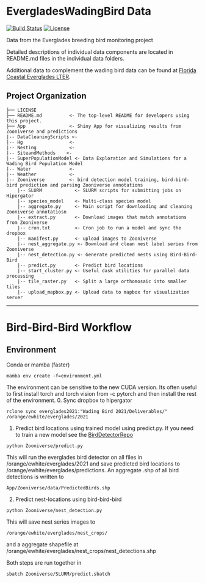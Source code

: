 # EvergladesWadingBird Data
<!-- badges: start -->
[![Build Status](https://github.com/weecology/EvergladesWadingBird/workflows/CI/badge.svg)](https://github.com/weecology/EvergladesWadingBird/actions)
[![License](http://i.creativecommons.org/p/zero/1.0/88x31.png)](https://raw.githubusercontent.com/weecology/PortalData/main/LICENSE)
<!-- badges: end -->

Data from the Everglades breeding bird monitoring project

Detailed descriptions of individual data components are located in README.md files in the individual data folders.

Additional data to complement the wading bird data can be found at [Florida Coastal Everglades LTER](http://fcelter.fiu.edu/).


Project Organization
------------

    ├── LICENSE
    ├── README.md          <- The top-level README for developers using this project.
    ├── App                <- Shiny App for visualizing results from Zooniverse and predictions 
    |-- DataCleaningScripts <- 
    |-- Hg                 <-
    |-- Nesting            <-
    |-- SiteandMethods    <-
    |-- SuperPopulationModel <- Data Exploration and Simulations for a Wading Bird Population Model
    |-- Water              <-
    |-- Weather            <-
    |-- Zooniverse         <- bird detection model training, bird-bird-bird prediction and parsing Zooniverse annotations
        |-- SLURM            <- SLURM scripts for submitting jobs on Hipergator
        |-- species_model    <- Multi-class species model
        |-- aggregate.py     <- Main script for downloading and cleaning Zooniverse annotatiosn
        |-- extract.py       <- Download images that match annotations from Zooniverse
        |-- cron.txt         <- Cron job to run a model and sync the dropbox
        |-- manifest.py      <- upload images to Zooniverse
        |-- nest_aggregate.py <- Download and clean nest label series from Zooniverse
        |-- nest_detection.py <- Generate predicted nests using Bird-Bird-Bird
        |-- predict.py       <- Predict bird locations
        |-- start_cluster.py <- Useful dask utilities for parallel data processing
        |-- tile_raster.py   <- Split a large orthomosaic into smaller tiles
        |-- upload_mapbox.py <- Upload data to mapbox for visualization server
--------

# Bird-Bird-Bird Workflow

## Environment

Conda or mamba (faster)
```
mamba env create -f=environment.yml
```
The environment can be sensitive to the new CUDA version. Its often useful to first install torch and torch vision from -c pytorch and then install the rest of the environment. 
0. Sync dropbox to hipergator

```
rclone sync everglades2021:"Wading Bird 2021/Deliverables/" /orange/ewhite/everglades/2021
```

1. Predict bird locations using trained model using predict.py. If you need to train a new model see the [BirdDetectorRepo](https://github.com/weecology/BirdDetector/blob/main/everglades.py)

```
python Zooniverse/predict.py
```
This will run the everglades bird detector on all files in /orange/ewhite/everglades/2021 and save predicted bird locations to /orange/ewhite/everglades/predictions. An aggregate .shp of all bird detections is written to

```
App/Zooniverse/data/PredictedBirds.shp
```

2. Predict nest-locations using bird-bird-bird 

```
python Zooniverse/nest_detection.py
```

This will save nest series images to 

```
/orange/ewhite/everglades/nest_crops/
```
and a aggregate shapefile at /orange/ewhite/everglades/nest_crops/nest_detections.shp

Both steps are run together in 

```
sbatch Zooniverse/SLURM/predict.sbatch
```
